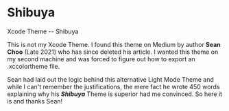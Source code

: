 # Shibuya
Xcode Theme -- Shibuya

This is not my Xcode Theme.  I found this theme on Medium by author **Sean Choo** (Late 2021) who has since deleted his article.  I wanted this theme on my second machine and was forced to figure out how to export an .xccolortheme file.

Sean had laid out the logic behind this alternative Light Mode Theme and while I can't remember the justifications, the mere fact he wrote 450 words explaining why his **_Shibuya_** Theme is superior had me convinced.  So here it is and thanks Sean!
